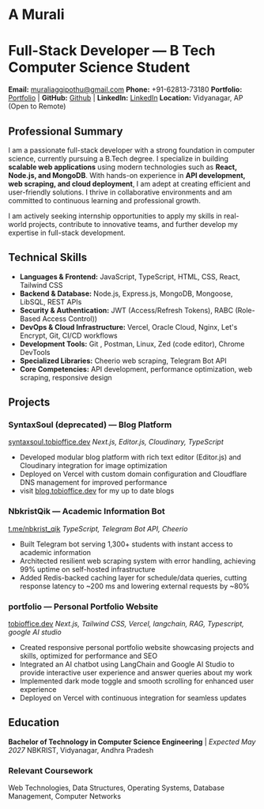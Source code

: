 # A Murali
# Full-Stack Developer — B Tech Computer Science Student

**Email:** muraliaggipothu@gmail.com
**Phone:** +91-62813-73180
**Portfolio:** [Portfolio](https://tobioffice.dev) | **GitHub:** [Github](https://github.com/tobioffice) | **LinkedIn:** [LinkedIn](https://www.linkedin.com/in/tobioffice)
**Location:** Vidyanagar, AP (Open to Remote)

## Professional Summary

I am a passionate full-stack developer with a strong foundation in computer science, currently pursuing a B.Tech degree. I specialize in building **scalable web applications** using modern technologies such as **React, Node.js, and MongoDB**. With hands-on experience in **API development, web scraping, and cloud deployment**, I am adept at creating efficient and user-friendly solutions. I thrive in collaborative environments and am committed to continuous learning and professional growth.

I am actively seeking internship opportunities to apply my skills in real-world projects, contribute to innovative teams, and further develop my expertise in full-stack development.

## Technical Skills

- **Languages & Frontend:** JavaScript, TypeScript, HTML, CSS, React, Tailwind CSS
- **Backend & Database:** Node.js, Express.js, MongoDB, Mongoose, LibSQL, REST APIs
- **Security & Authentication:** JWT (Access/Refresh Tokens), RABC (Role-Based Access Control))
- **DevOps & Cloud Infrastructure:** Vercel, Oracle Cloud, Nginx, Let's Encrypt, Git, CI/CD workflows
- **Development Tools:** Git , Postman, Linux, Zed (code editor), Chrome DevTools
- **Specialized Libraries:**  Cheerio web scraping, Telegram Bot API
- **Core Competencies:** API development, performance optimization, web scraping, responsive design

## Projects

### SyntaxSoul (deprecated) — Blog Platform
[syntaxsoul.tobioffice.dev](https://SyntaxSoul.tobioffice.dev)
*Next.js, Editor.js, Cloudinary, TypeScript*

- Developed modular blog platform with rich text editor (Editor.js) and Cloudinary integration for image optimization
- Deployed on Vercel with custom domain configuration and Cloudflare DNS management for improved performance
- visit [blog.tobioffice.dev](https://blog.tobioffice.dev) for my up to date blogs

### NbkristQik — Academic Information Bot 
[t.me/nbkrist_qik](https://t.me/nbkrist_qik)
*TypeScript, Telegram Bot API, Cheerio*

- Built Telegram bot serving 1,300+ students with instant access to academic information
- Architected resilient web scraping system with error handling, achieving 99% uptime on self-hosted infrastructure
- Added Redis-backed caching layer for schedule/data queries, cutting response latency to ~200 ms and lowering external requests by ~80%

### portfolio — Personal Portfolio Website
[tobioffice.dev](https://tobioffice.dev)
*Next.js, Tailwind CSS, Vercel, langchain, RAG, Typescript, google AI studio*
- Created responsive personal portfolio website showcasing projects and skills, optimized for performance and SEO
- Integrated an AI chatbot using LangChain and Google AI Studio to provide interactive user experience and answer queries about my work
- Implemented dark mode toggle and smooth scrolling for enhanced user experience
- Deployed on Vercel with continuous integration for seamless updates

## Education

**Bachelor of Technology in Computer Science Engineering** | *Expected May 2027*
NBKRIST, Vidyanagar, Andhra Pradesh

### Relevant Coursework
Web Technologies, Data Structures, Operating Systems, Database Management, Computer Networks
